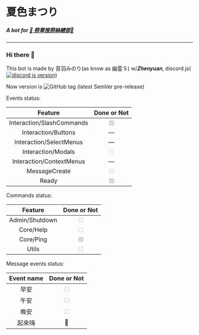 # 夏色まつり
##### A bot for **[🏮 祭單推祭絲總部🏮](https://discord.gg/matsurisu)**

---

### Hi there 👋
This bot is made by 音羽みのり(as know as 幽霊Ｓ) w/𝒁𝒉𝒆𝒏𝒚𝒖𝒂𝒏, discord.js(<a href="https://www.npmjs.com/package/discord.js"><img src="https://img.shields.io/badge/discord.js-v14.2.0-informational" alt="discord js version"></a>)

Now version is ![GitHub tag (latest SemVer pre-release)](https://img.shields.io/github/v/tag/MilkTeaBotFactory/NatsuiroMatsuri?include_prereleases)

Events status:

|          Feature          |                Done or Not                |
|:-------------------------:|:-----------------------------------------:|
| Interaction/SlashCommands | <input type="checkbox" disabled checked/> |
|    Interaction/Buttons    |                  &mdash;                  |
|  Interaction/SelectMenus  |                  &mdash;                  |
|    Interaction/Modals     |     <input type="checkbox" disabled>      |
| Interaction/ContextMenus  |                  &mdash;                  |
|       MessageCreate       |     <input type="checkbox" disabled>      |
|           Ready           | <input type="checkbox" disabled checked/> |

Commands status:

|    Feature     |                Done or Not                |
|:--------------:|:-----------------------------------------:|
| Admin/Shutdown |     <input type="checkbox" disabled/>     |
|   Core/Help    |     <input type="checkbox" disabled/>     |
|   Core/Ping    | <input type="checkbox" disabled checked/> |
|     Utils      |     <input type="checkbox" disabled/>     |

Message events status:

| Event name |           Done or Not            |
|:----------:|:--------------------------------:|
|     早安     | <input type="checkbox" disabled> |
|     午安     | <input type="checkbox" disabled> |
|     晚安     | <input type="checkbox" disabled> |
|    起來嗨     |                🤔                |

<!--
**MilkTeaBotFactory/NatsuiroMatsuri** is a ✨ _special_ ✨ repository because its `README.md` (this file) appears on your GitHub profile.

Here are some ideas to get you started:

- 🔭 I’m currently working on ...
- 🌱 I’m currently learning ...
- 👯 I’m looking to collaborate on ...
- 🤔 I’m looking for help with ...
- 💬 Ask me about ...
- 📫 How to reach me: ...
- 😄 Pronouns: ...
- ⚡ Fun fact: ...
-->
